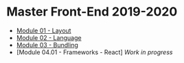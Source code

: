 # Master Front-End 2019-2020

- [Module 01 - Layout](./lab-01-layout)
- [Module 02 - Language](./lab-02-language)
- [Module 03 - Bundling](./lab-03-bundling)
- [Module 04.01 - Frameworks - React] _Work in progress_
